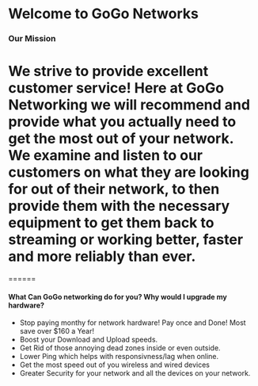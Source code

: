 Welcome to GoGo Networks
======

### Our Mission


  We strive to provide excellent customer service! Here at GoGo Networking we will recommend and provide what you actually need to get the most out of your network. We examine and listen to our customers on what they are looking for out of their network, to then provide them with the necessary equipment to get them back to streaming or working better, faster and more reliably than ever.
======




======
#### What Can GoGo networking do for you? Why would I upgrade my hardware?
 
 - Stop paying monthy for network hardware! Pay once and Done! Most save over $160 a Year!
 - Boost your Download and Upload speeds.
 - Get Rid of those annoying dead zones inside or even outside.
 - Lower Ping which helps with responsivness/lag when online.
 - Get the most speed out of you wireless and wired devices
 - Greater Security for your network and all the devices on your network.
